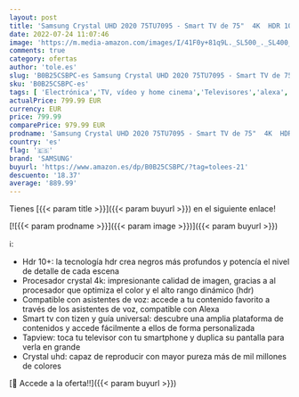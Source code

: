 ```yaml
---
layout: post
title: 'Samsung Crystal UHD 2020 75TU7095 - Smart TV de 75"  4K  HDR 10+  Procesador 4K  PurColor  Sonido Inteligente  Función One Remote Control y Compatible Asistentes de Voz  Compatible con Alexa'
date: 2022-07-24 11:07:46
image: 'https://m.media-amazon.com/images/I/41F0y+81q9L._SL500_._SL400_.jpg'
comments: true
category: ofertas
author: 'tole.es'
slug: 'B0B25CSBPC-es Samsung Crystal UHD 2020 75TU7095 - Smart TV de 75" 4K HDR...'
sku: 'B0B25CSBPC-es'
tags: [ 'Electrónica','TV, vídeo y home cinema','Televisores','alexa','samsung','🇪🇸', ]
actualPrice: 799.99 EUR
currency: EUR
price: 799.99
comparePrice: 979.99 EUR
prodname: 'Samsung Crystal UHD 2020 75TU7095 - Smart TV de 75"  4K  HDR 10+  Procesador 4K  PurColor  Sonido Inteligente  Función One Remote Control y Compatible Asistentes de Voz  Compatible con Alexa'
country: 'es'
flag: '🇪🇸'
brand: 'SAMSUNG'
buyurl: 'https://www.amazon.es/dp/B0B25CSBPC/?tag=tolees-21'
descuento: '18.37'
average: '889.99'
---
```


Tienes [{{< param title >}}]({{< param buyurl >}}) en el siguiente enlace!

[![{{< param prodname >}}]({{< param image >}})]({{< param buyurl >}})

ℹ️:

- Hdr 10+: la tecnología hdr crea negros más profundos y potencía el nivel de detalle de cada escena
- Procesador crystal 4k: impresionante calidad de imagen, gracias a al procesador que optimiza el color y el alto rango dinámico (hdr)
- Compatible con asistentes de voz: accede a tu contenido favorito a través de los asistentes de voz, compatible con Alexa
- Smart tv con tizen y guía universal: descubre una amplia plataforma de contenidos y accede fácilmente a ellos de forma personalizada
- Tapview: toca tu televisor con tu smartphone y duplica su pantalla para verla en grande
- Crystal uhd: capaz de reproducir con mayor pureza más de mil millones de colores

[🛒 Accede a la oferta!!]({{< param buyurl >}})
